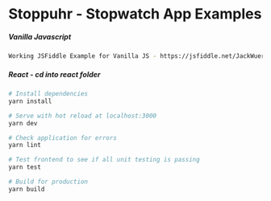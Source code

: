 # Stoppuhr - Stopwatch App Examples

##### Vanilla Javascript
``` bash
Working JSFiddle Example for Vanilla JS - https://jsfiddle.net/JackWuerfel/901s5tje/13/
```

##### React - cd into react folder

``` bash
# Install dependencies
yarn install

# Serve with hot reload at localhost:3000
yarn dev

# Check application for errors
yarn lint

# Test frontend to see if all unit testing is passing 
yarn test

# Build for production
yarn build

```
